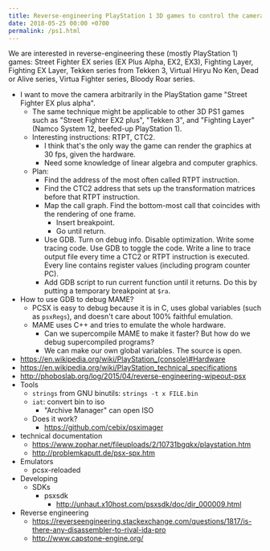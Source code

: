```yaml
---
title: Reverse-engineering PlayStation 1 3D games to control the camera
date: 2018-05-25 00:00 +0700
permalink: /ps1.html
---
```


We are interested in reverse-engineering these (mostly PlayStation 1) games:
Street Fighter EX series (EX Plus Alpha, EX2, EX3), Fighting Layer, Fighting EX Layer,
Tekken series from Tekken 3, Virtual Hiryu No Ken, Dead or Alive series,
Virtua Fighter series, Bloody Roar series.

- I want to move the camera arbitrarily in the PlayStation game "Street Fighter EX plus alpha".
    - The same technique might be applicable to other 3D PS1 games such as "Street Fighter EX2 plus", "Tekken 3", and "Fighting Layer" (Namco System 12, beefed-up PlayStation 1).
    - Interesting instructions: RTPT, CTC2.
        - I think that's the only way the game can render the graphics at 30 fps, given the hardware.
        - Need some knowledge of linear algebra and computer graphics.
    - Plan:
        - Find the address of the most often called RTPT instruction.
        - Find the CTC2 address that sets up the transformation matrices before that RTPT instruction.
        - Map the call graph.
        Find the bottom-most call that coincides with the rendering of one frame.
            - Insert breakpoint.
            - Go until return.
        - Use GDB.
        Turn on debug info.
        Disable optimization.
        Write some tracing code.
        Use GDB to toggle the code.
        Write a line to trace output file every time a CTC2 or RTPT instruction is executed.
        Every line contains register values (including program counter PC).
        - Add GDB script to run current function until it returns.
        Do this by putting a temporary breakpoint at `$ra`.
- How to use GDB to debug MAME?
    - PCSX is easy to debug because it is in C, uses global variables (such as `psxRegs`), and doesn't care about 100% faithful emulation.
    - MAME uses C++ and tries to emulate the whole hardware.
        - Can we supercompile MAME to make it faster?
        But how do we debug supercompiled programs?
        - We can make our own global variables.
        The source is open.
- https://en.wikipedia.org/wiki/PlayStation_(console)#Hardware
- https://en.wikipedia.org/wiki/PlayStation_technical_specifications
- http://phoboslab.org/log/2015/04/reverse-engineering-wipeout-psx
- Tools
    - `strings` from GNU binutils: `strings -t x FILE.bin`
    - `iat`: convert bin to iso
        - "Archive Manager" can open ISO
    - Does it work?
        - https://github.com/cebix/psximager
- technical documentation
    - https://www.zophar.net/fileuploads/2/10731bgqkx/playstation.htm
    - http://problemkaputt.de/psx-spx.htm
- Emulators
    - pcsx-reloaded
- Developing
    - SDKs
        - psxsdk
            - http://unhaut.x10host.com/psxsdk/doc/dir_000009.html
- Reverse engineering
    - https://reverseengineering.stackexchange.com/questions/1817/is-there-any-disassembler-to-rival-ida-pro
    - http://www.capstone-engine.org/
